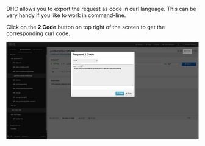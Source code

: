DHC allows you to export the request as code in curl language. This can be very handy if you like to work in command-line.

Click on the **2 Code** button on top right of the screen to get the corresponding curl code.

![Request 2 Code](images/18-request2code.jpg "Request 2 Code")
